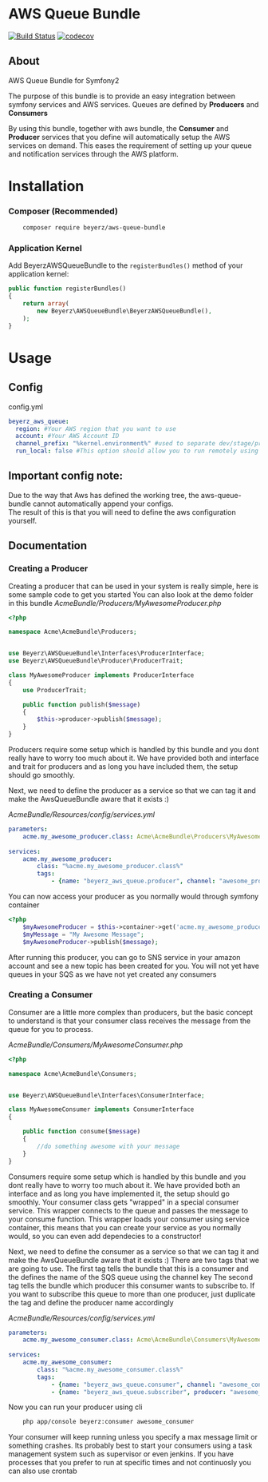 # AWS Queue Bundle 
[![Build Status](https://travis-ci.org/beyerz/AwsQueueBundle.svg?branch=master)](https://travis-ci.org/beyerz/AwsQueueBundle)
[![codecov](https://codecov.io/gh/beyerz/AwsQueueBundle/branch/master/graph/badge.svg)](https://codecov.io/gh/beyerz/AwsQueueBundle)

## About
AWS Queue Bundle for Symfony2

The purpose of this bundle is to provide an easy integration between symfony services and AWS services.
Queues are defined by **Producers** and **Consumers**

By using this bundle, together with aws bundle, the **Consumer** and **Producer** services that you define will automatically setup the AWS services on demand. This eases the requirement of setting up your queue and notification services through the AWS platform.

# Installation

### Composer (Recommended)
```bash
    composer require beyerz/aws-queue-bundle
```
### Application Kernel

Add BeyerzAWSQueueBundle to the `registerBundles()` method of your application kernel:
```php
public function registerBundles()
{
    return array(
        new Beyerz\AWSQueueBundle\BeyerzAWSQueueBundle(),
    );
}
```

# Usage
## Config
config.yml
```yaml
beyerz_aws_queue:
  region: #Your AWS region that you want to use
  account: #Your AWS Account ID
  channel_prefix: "%kernel.environment%" #used to separate dev/stage/prod (mainly to make development eaiser)
  run_local: false #This option should allow you to run remotely using aws, or locally using no-queue or gearman
```

## Important config note:
Due to the way that Aws has defined the working tree, the aws-queue-bundle cannot automatically append your configs.<br>
The result of this is that you will need to define the aws configuration yourself.

## Documentation
### Creating a Producer

Creating a producer that can be used in your system is really simple, here is some sample code to get you started
You can also look at the demo folder in this bundle
_AcmeBundle/Producers/MyAwesomeProducer.php_
```php
<?php

namespace Acme\AcmeBundle\Producers;


use Beyerz\AWSQueueBundle\Interfaces\ProducerInterface;
use Beyerz\AWSQueueBundle\Producer\ProducerTrait;

class MyAwesomeProducer implements ProducerInterface
{
    use ProducerTrait;

    public function publish($message)
    {
        $this->producer->publish($message);
    }
}

```
Producers require some setup which is handled by this bundle and you dont really have to worry too much about it.
We have provided both and interface and trait for producers and as long you have included them, the setup should go smoothly.

Next, we need to define the producer as a service so that we can tag it and make the AwsQueueBundle aware that it exists :)

_AcmeBundle/Resources/config/services.yml_
```YAML
parameters:
    acme.my_awesome_producer.class: Acme\AcmeBundle\Producers\MyAwesomeProducer
    
services:
    acme.my_awesome_producer:
        class: "%acme.my_awesome_producer.class%"
        tags:
            - {name: "beyerz_aws_queue.producer", channel: "awesome_producer"}
```

You can now access your producer as you normally would through symfony container
```PHP
<?php
    $myAwesomeProducer = $this->container->get('acme.my_awesome_producer');
    $myMessage = "My Awesome Message";
    $myAwesomeProducer->publish($message);
```
After running this producer, you can go to SNS service in your amazon account and see a new topic has been created for you.
You will not yet have queues in your SQS as we have not yet created any consumers

### Creating a Consumer
Consumer are a little more complex than producers, but the basic concept to understand is that your consumer class receives the message from the queue for you to process.

_AcmeBundle/Consumers/MyAwesomeConsumer.php_
```php
<?php

namespace Acme\AcmeBundle\Consumers;


use Beyerz\AWSQueueBundle\Interfaces\ConsumerInterface;

class MyAwesomeConsumer implements ConsumerInterface
{

    public function consume($message)
    {
        //do something awesome with your message
    }
}

```
Consumers require some setup which is handled by this bundle and you dont really have to worry too much about it.
We have provided both an interface and as long you have implemented it, the setup should go smoothly.
Your consumer class gets "wrapped" in a special consumer service. This wrapper connects to the queue and passes the message to your consume function. This wrapper loads your consumer using service container, this means that you can create your service as you normally would, so you can even add dependecies to a constructor!

Next, we need to define the consumer as a service so that we can tag it and make the AwsQueueBundle aware that it exists :)
There are two tags that we are going to use.
The first tag tells the bundle that this is a consumer and the defines the name of the SQS queue using the channel key
The second tag tells the bundle which producer this consumer wants to subscribe to.
If you want to subscribe this queue to more than one producer, just duplicate the tag and define the producer name accordingly

_AcmeBundle/Resources/config/services.yml_
```YAML
parameters:
    acme.my_awesome_consumer.class: Acme\AcmeBundle\Consumers\MyAwesomeConsumer
    
services:
    acme.my_awesome_consumer:
        class: "%acme.my_awesome_consumer.class%"
        tags:
            - {name: "beyerz_aws_queue.consumer", channel: "awesome_consumer"}
            - {name: "beyerz_aws_queue.subscriber", producer: "awesome_producer"}
```

Now you can run your producer using cli
```bash
    php app/console beyerz:consumer awesome_consumer
```

Your consumer will keep running unless you specify a max message limit or something crashes.
Its probably best to start your consumers using a task management system such as supervisor or even jenkins.
If you have processes that you prefer to run at specific times and not continuosly you can also use crontab
